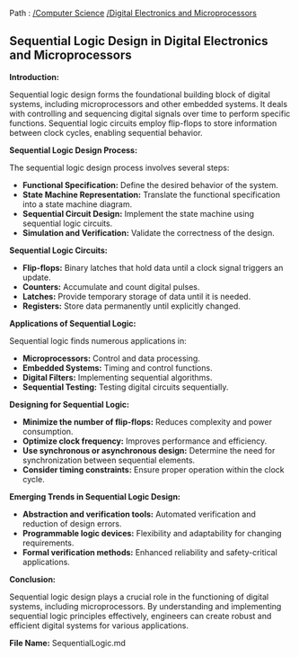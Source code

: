 Path : [/Computer Science](../../index.md) [/Digital Electronics and Microprocessors](../index.md)
## Sequential Logic Design in Digital Electronics and Microprocessors

**Introduction:**

Sequential logic design forms the foundational building block of digital systems, including microprocessors and other embedded systems. It deals with controlling and sequencing digital signals over time to perform specific functions. Sequential logic circuits employ flip-flops to store information between clock cycles, enabling sequential behavior.


**Sequential Logic Design Process:**

The sequential logic design process involves several steps:

- **Functional Specification:** Define the desired behavior of the system.
- **State Machine Representation:** Translate the functional specification into a state machine diagram.
- **Sequential Circuit Design:** Implement the state machine using sequential logic circuits.
- **Simulation and Verification:** Validate the correctness of the design.

**Sequential Logic Circuits:**

- **Flip-flops:** Binary latches that hold data until a clock signal triggers an update.
- **Counters:** Accumulate and count digital pulses.
- **Latches:** Provide temporary storage of data until it is needed.
- **Registers:** Store data permanently until explicitly changed.


**Applications of Sequential Logic:**

Sequential logic finds numerous applications in:

- **Microprocessors:** Control and data processing.
- **Embedded Systems:** Timing and control functions.
- **Digital Filters:** Implementing sequential algorithms.
- **Sequential Testing:** Testing digital circuits sequentially.


**Designing for Sequential Logic:**

- **Minimize the number of flip-flops:** Reduces complexity and power consumption.
- **Optimize clock frequency:** Improves performance and efficiency.
- **Use synchronous or asynchronous design:** Determine the need for synchronization between sequential elements.
- **Consider timing constraints:** Ensure proper operation within the clock cycle.


**Emerging Trends in Sequential Logic Design:**

- **Abstraction and verification tools:** Automated verification and reduction of design errors.
- **Programmable logic devices:** Flexibility and adaptability for changing requirements.
- **Formal verification methods:** Enhanced reliability and safety-critical applications.


**Conclusion:**

Sequential logic design plays a crucial role in the functioning of digital systems, including microprocessors. By understanding and implementing sequential logic principles effectively, engineers can create robust and efficient digital systems for various applications.


**File Name:** SequentialLogic.md
